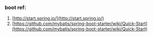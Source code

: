 ### boot ref:
1. [http://start.spring.io/](http://start.spring.io/)
2. [https://github.com/mybatis/spring-boot-starter/wiki/Quick-Start](https://github.com/mybatis/spring-boot-starter/wiki/Quick-Start)